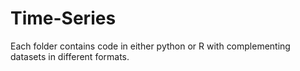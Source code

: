 # Time-Series

Each folder contains code in either python or R with complementing datasets in different formats.


